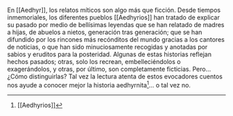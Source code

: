 En [[Aedhyr]], los relatos míticos son algo más que ficción. Desde tiempos inmemoriales, los diferentes pueblos [[Aedhyrios]] han tratado de explicar su pasado por medio de bellísimas leyendas que se han relatado de madres a hijas, de abuelos a nietos, generación tras generación; que se han difundido por los rincones más recónditos del mundo gracias a los cantores de noticias, o que han sido minuciosamente recogidas y anotadas por sabios y eruditos para la posteridad. Algunas de estas historias reflejan hechos pasados; otras, solo los recrean, embelleciéndolos o exagerándolos, y otras, por último, son completamente ficticias. Pero... ¿Cómo distinguirlas? Tal vez la lectura atenta de estos evocadores cuentos nos ayude a conocer mejor la historia aedhyrnita[^1]... o tal vez no.

[^1]: [[Aedhyrios]]
[^2]: [[Cuentos y Leyendas]]